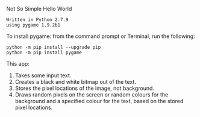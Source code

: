 Not So Simple Hello World

    Written in Python 2.7.9
    using pygame 1.9.2b1

To install pygame: from the command prompt or Terminal, run the following:

    python -m pip install --upgrade pip
    python -m pip install pygame




This app:

1. Takes some input text. 
2. Creates a black and white bitmap out of the text.
3. Stores the pixel locations of the image, not background.
4. Draws random pixels on the screen or random colours for the background and a specified colour for the text, based on the stored pixel locations.
